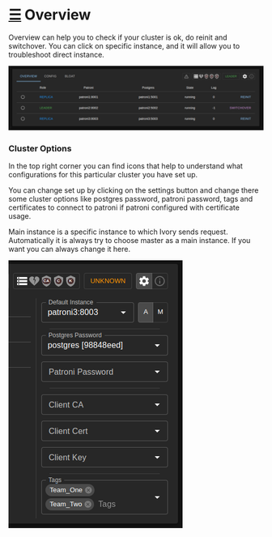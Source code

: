 # [☰](../README.md) Overview

Overview can help you to check if your cluster is ok, do reinit and switchover.
You can click on specific instance, and it will allow you to troubleshoot direct instance.

![overview](images/overview.png)

### Cluster Options

In the top right corner you can find icons that help to understand what configurations
for this particular cluster you have set up.

You can change set up by clicking on the settings button and change there some cluster 
options like postgres password, patroni password, tags and certificates to connect to 
patroni if patroni configured with certificate usage.

Main instance is a specific instance to which Ivory sends request. Automatically
it is always try to choose master as a main instance. If you want you can always change it
here.

![options](images/cluster_options.png)
